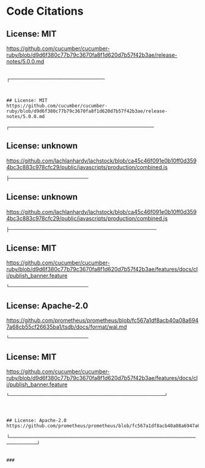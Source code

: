 # Code Citations

## License: MIT
https://github.com/cucumber/cucumber-ruby/blob/d9d6f380c77b79c3670fa8f1d620d7b57f42b3ae/release-notes/5.0.0.md

```
```
┌─────────────────────────
```


## License: MIT
https://github.com/cucumber/cucumber-ruby/blob/d9d6f380c77b79c3670fa8f1d620d7b57f42b3ae/release-notes/5.0.0.md

```
```
┌─────────────────────────────────────────────────────
```


## License: unknown
https://github.com/lachlanhardy/lachstock/blob/ca45c46f091e0b10ff0d3594bc3c883c978cfc29/public/javascripts/production/combined.js

```
├─────────────────────────────
```


## License: unknown
https://github.com/lachlanhardy/lachstock/blob/ca45c46f091e0b10ff0d3594bc3c883c978cfc29/public/javascripts/production/combined.js

```
├──────────────────────────────────────────────────────
```


## License: MIT
https://github.com/cucumber/cucumber-ruby/blob/d9d6f380c77b79c3670fa8f1d620d7b57f42b3ae/features/docs/cli/publish_banner.feature

```
└─────────────────────────────
```


## License: Apache-2.0
https://github.com/prometheus/prometheus/blob/fc567a1df8acb40a08a6947a68cb55cf26635ba1/tsdb/docs/format/wal.md

```
└─────────────────────────────
```


## License: MIT
https://github.com/cucumber/cucumber-ruby/blob/d9d6f380c77b79c3670fa8f1d620d7b57f42b3ae/features/docs/cli/publish_banner.feature

```
└─────────────────────────────────────────────────────────┘
```

###
```


## License: Apache-2.0
https://github.com/prometheus/prometheus/blob/fc567a1df8acb40a08a6947a68cb55cf26635ba1/tsdb/docs/format/wal.md

```
└─────────────────────────────────────────────────────────┘
```

###
```

